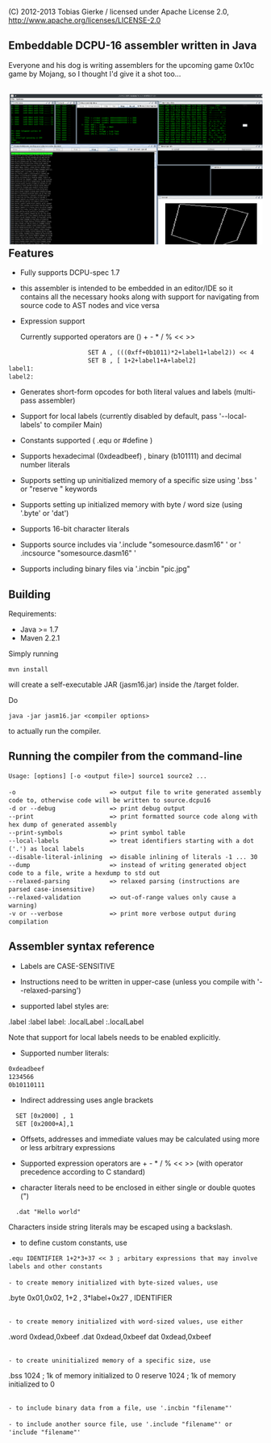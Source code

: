 (C) 2012-2013 Tobias Gierke / licensed under Apache License 2.0, http://www.apache.org/licenses/LICENSE-2.0


Embeddable DCPU-16 assembler written in Java
--------------------------------------------

Everyone and his dog is writing assemblers for the upcoming game 0x10c game by Mojang, so I thought I'd give it a shot too...

![screenshot](https://github.com/toby1984/jASM_16/blob/master/screenshot.png?raw=true)
Features
--------

- Fully supports DCPU-spec 1.7

- this assembler is intended to be embedded in an editor/IDE so it contains all the necessary hooks along with support for navigating from source code to AST nodes and vice versa
  
- Expression support

  Currently supported operators are () + - * / % << >> 

```
                      SET A , (((0xff+0b1011)*2+label1+label2)) << 4
                      SET B , [ 1+2+label1+A+label2] 
label1:
label2:
```

- Generates short-form opcodes for both literal values and labels (multi-pass assembler)

- Support for local labels (currently disabled by default, pass '--local-labels' to compiler Main) 

- Constants supported ( .equ <identifier> <expression> or #define <identifier> <expression>)

- Supports hexadecimal (0xdeadbeef) , binary (b101111) and decimal number literals

- Supports setting up uninitialized memory of a specific size using '.bss <size in bytes>' or "reserve <size in bytes>" keywords

- Supports setting up initialized memory with byte / word size (using '.byte' or 'dat')

- Supports 16-bit character literals

- Supports source includes via '.include "somesource.dasm16" ' or ' .incsource "somesource.dasm16" '

- Supports including binary files via '.incbin "pic.jpg"

Building 
--------

Requirements:

- Java >= 1.7
- Maven 2.2.1

Simply running

```
mvn install
```

will create a self-executable JAR (jasm16.jar) inside the /target folder.

Do

```
java -jar jasm16.jar <compiler options>
```

to actually run the compiler.

Running the compiler from the command-line
------------------------------------------

```
Usage: [options] [-o <output file>] source1 source2 ...

-o                          => output file to write generated assembly code to, otherwise code will be written to source.dcpu16
-d or --debug               => print debug output
--print                     => print formatted source code along with hex dump of generated assembly
--print-symbols             => print symbol table
--local-labels              => treat identifiers starting with a dot ('.') as local labels
--disable-literal-inlining  => disable inlining of literals -1 ... 30
--dump                      => instead of writing generated object code to a file, write a hexdump to std out
--relaxed-parsing           => relaxed parsing (instructions are parsed case-insensitive)
--relaxed-validation        => out-of-range values only cause a warning)
-v or --verbose             => print more verbose output during compilation
```

Assembler syntax reference
--------------------------

- Labels are CASE-SENSITIVE

- Instructions need to be written in upper-case (unless you compile with '--relaxed-parsing') 

- supported label styles are:

.label
:label
label:
.localLabel
:.localLabel

Note that support for local labels needs to be enabled explicitly.

- Supported number literals:

```
0xdeadbeef
1234566
0b10110111
```

- Indirect addressing uses angle brackets 

```
  SET [0x2000] , 1
  SET [0x2000+A],1
```
 
- Offsets, addresses and immediate values may be calculated using more or less arbitrary expressions

- Supported expression operators are + - * / % << >> (with operator precedence according to C standard)
    
- character literals need to be enclosed in either single or double quotes (")

```
  .dat "Hello world"
```

Characters inside string literals may be escaped using a backslash.

- to define custom constants, use

```
.equ IDENTIFIER 1+2*3+37 << 3 ; arbitary expressions that may involve labels and other constants

- to create memory initialized with byte-sized values, use

```
  .byte 0x01,0x02, 1+2 , 3*label+0x27 , IDENTIFIER 
```

- to create memory initialized with word-sized values, use either

```
  .word 0xdead,0xbeef
  .dat 0xdead,0xbeef
  dat 0xdead,0xbeef
```

- to create uninitialized memory of a specific size, use

```
  .bss 1024 ; 1k of memory initialized to 0
  reserve 1024 ; 1k of memory initialized to 0
```

- to include binary data from a file, use '.incbin "filename"'

- to include another source file, use '.include "filename"' or 'include "filename"'

